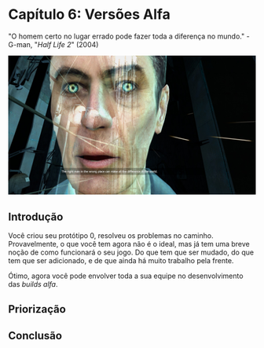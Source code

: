 
# Capítulo 6: Versões Alfa
"O homem certo no lugar errado pode fazer toda a diferença no mundo." - G-man, "_Half Life 2_" (2004)

![Capítulo 6 capa](../Arquivos/Imagens/capa_06.jpg 'The right man in the wrong place can make all the difference in the world.')

## Introdução
Você criou seu protótipo 0, resolveu os problemas no caminho. Provavelmente, o que você tem agora não é o ideal, mas já tem uma breve noção de como funcionará o seu jogo. Do que tem que ser mudado, do que tem que ser adicionado, e de que ainda há muito trabalho pela frente.

Ótimo, agora você pode envolver toda a sua equipe no desenvolvimento das _builds alfa_. 

## Priorização 

## Conclusão
